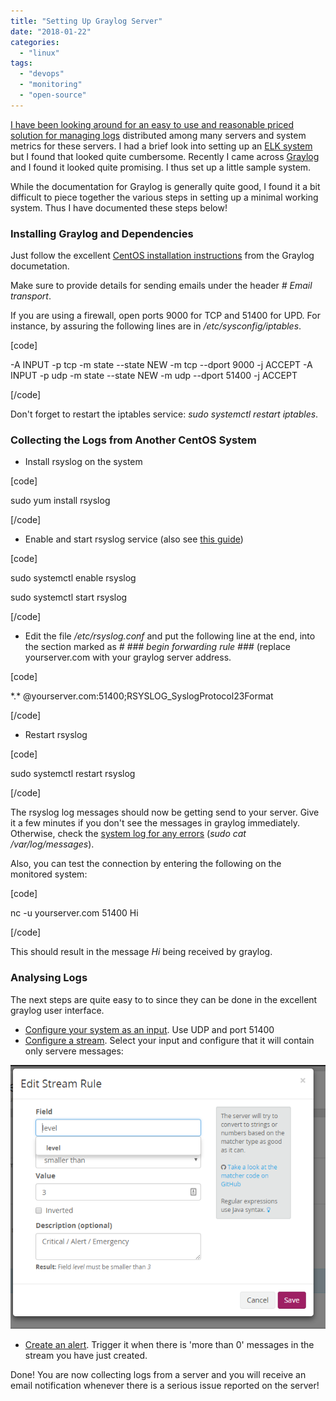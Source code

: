 ```yaml
---
title: "Setting Up Graylog Server"
date: "2018-01-22"
categories: 
  - "linux"
tags: 
  - "devops"
  - "monitoring"
  - "open-source"
---
```


[I have been looking around for an easy to use and reasonable priced solution for managing logs](https://maxrohde.com/2017/12/29/free-cloud-based-log-and-metrics-management-solutions/) distributed among many servers and system metrics for these servers. I had a brief look into setting up an [ELK system](https://www.elastic.co/webinars/introduction-elk-stack) but I found that looked quite cumbersome. Recently I came across [Graylog](https://www.graylog.org/) and I found it looked quite promising. I thus set up a little sample system.

While the documentation for Graylog is generally quite good, I found it a bit difficult to piece together the various steps in setting up a minimal working system. Thus I have documented these steps below!

### Installing Graylog and Dependencies

Just follow the excellent [CentOS installation instructions](http://docs.graylog.org/en/2.4/pages/installation/os/centos.html) from the Graylog documetation.

Make sure to provide details for sending emails under the header _\# Email transport_.

If you are using a firewall, open ports 9000 for TCP and 51400 for UPD. For instance, by assuring the following lines are in _/etc/sysconfig/iptables_.

\[code\]

\-A INPUT -p tcp -m state --state NEW -m tcp --dport 9000 -j ACCEPT -A INPUT -p udp -m state --state NEW -m udp --dport 51400 -j ACCEPT

\[/code\]

Don't forget to restart the iptables service: _sudo systemctl restart iptables_.

### Collecting the Logs from Another CentOS System

- Install rsyslog on the system

\[code\]

sudo yum install rsyslog

\[/code\]

- Enable and start rsyslog service (also see [this guide](https://marketplace.graylog.org/addons/a47beb3b-0bd9-4792-a56a-33b27b567856))

\[code\]

sudo systemctl enable rsyslog

sudo systemctl start rsyslog

\[/code\]

- Edit the file _/etc/rsyslog.conf_ and put the following line at the end, into the section marked as _\# ### begin forwarding rule ###_ (replace yourserver.com with your graylog server address.

\[code\]

\*.\* @yourserver.com:51400;RSYSLOG\_SyslogProtocol23Format

\[/code\]

- Restart rsyslog

\[code\]

sudo systemctl restart rsyslog

\[/code\]

The rsyslog log messages should now be getting send to your server. Give it a few minutes if you don't see the messages in graylog immediately. Otherwise, check the [system log for any errors](https://www.loggly.com/docs/troubleshooting-rsyslog/) (_sudo cat /var/log/messages_).

Also, you can test the connection by entering the following on the monitored system:

\[code\]

nc -u yourserver.com 51400 Hi

\[/code\]

This should result in the message _Hi_ being received by graylog.

### Analysing Logs

The next steps are quite easy to to since they can be done in the excellent graylog user interface.

- [Configure your system as an input](http://docs.graylog.org/en/2.0/pages/getting_started/config_input.html). Use UDP and port 51400
- [Configure a stream](http://docs.graylog.org/en/2.4/pages/streams.html). Select your input and configure that it will contain only servere messages:

![critical errors](images/critical-errors.png)

- [Create an alert](http://docs.graylog.org/en/2.4/pages/streams/alerts.html). Trigger it when there is 'more than 0' messages in the stream you have just created.

Done! You are now collecting logs from a server and you will receive an email notification whenever there is a serious issue reported on the server!
